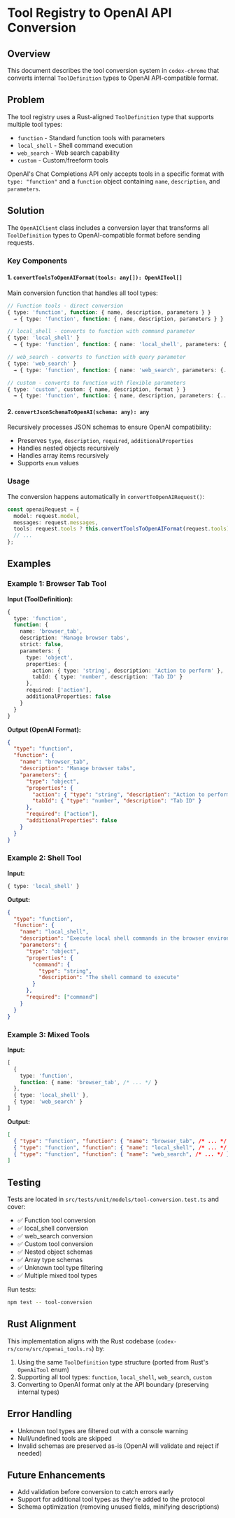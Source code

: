 # Tool Registry to OpenAI API Conversion

## Overview

This document describes the tool conversion system in `codex-chrome` that converts internal `ToolDefinition` types to OpenAI API-compatible format.

## Problem

The tool registry uses a Rust-aligned `ToolDefinition` type that supports multiple tool types:
- `function` - Standard function tools with parameters
- `local_shell` - Shell command execution
- `web_search` - Web search capability
- `custom` - Custom/freeform tools

OpenAI's Chat Completions API only accepts tools in a specific format with `type: "function"` and a `function` object containing `name`, `description`, and `parameters`.

## Solution

The `OpenAIClient` class includes a conversion layer that transforms all `ToolDefinition` types to OpenAI-compatible format before sending requests.

### Key Components

#### 1. `convertToolsToOpenAIFormat(tools: any[]): OpenAITool[]`

Main conversion function that handles all tool types:

```typescript
// Function tools - direct conversion
{ type: 'function', function: { name, description, parameters } }
  → { type: 'function', function: { name, description, parameters } }

// local_shell - converts to function with command parameter
{ type: 'local_shell' }
  → { type: 'function', function: { name: 'local_shell', parameters: {...} } }

// web_search - converts to function with query parameter
{ type: 'web_search' }
  → { type: 'function', function: { name: 'web_search', parameters: {...} } }

// custom - converts to function with flexible parameters
{ type: 'custom', custom: { name, description, format } }
  → { type: 'function', function: { name, description, parameters: {...} } }
```

#### 2. `convertJsonSchemaToOpenAI(schema: any): any`

Recursively processes JSON schemas to ensure OpenAI compatibility:
- Preserves `type`, `description`, `required`, `additionalProperties`
- Handles nested objects recursively
- Handles array items recursively
- Supports `enum` values

### Usage

The conversion happens automatically in `convertToOpenAIRequest()`:

```typescript
const openaiRequest = {
  model: request.model,
  messages: request.messages,
  tools: request.tools ? this.convertToolsToOpenAIFormat(request.tools) : undefined,
  // ...
};
```

## Examples

### Example 1: Browser Tab Tool

**Input (ToolDefinition):**
```typescript
{
  type: 'function',
  function: {
    name: 'browser_tab',
    description: 'Manage browser tabs',
    strict: false,
    parameters: {
      type: 'object',
      properties: {
        action: { type: 'string', description: 'Action to perform' },
        tabId: { type: 'number', description: 'Tab ID' }
      },
      required: ['action'],
      additionalProperties: false
    }
  }
}
```

**Output (OpenAI Format):**
```json
{
  "type": "function",
  "function": {
    "name": "browser_tab",
    "description": "Manage browser tabs",
    "parameters": {
      "type": "object",
      "properties": {
        "action": { "type": "string", "description": "Action to perform" },
        "tabId": { "type": "number", "description": "Tab ID" }
      },
      "required": ["action"],
      "additionalProperties": false
    }
  }
}
```

### Example 2: Shell Tool

**Input:**
```typescript
{ type: 'local_shell' }
```

**Output:**
```json
{
  "type": "function",
  "function": {
    "name": "local_shell",
    "description": "Execute local shell commands in the browser environment",
    "parameters": {
      "type": "object",
      "properties": {
        "command": {
          "type": "string",
          "description": "The shell command to execute"
        }
      },
      "required": ["command"]
    }
  }
}
```

### Example 3: Mixed Tools

**Input:**
```typescript
[
  {
    type: 'function',
    function: { name: 'browser_tab', /* ... */ }
  },
  { type: 'local_shell' },
  { type: 'web_search' }
]
```

**Output:**
```json
[
  { "type": "function", "function": { "name": "browser_tab", /* ... */ } },
  { "type": "function", "function": { "name": "local_shell", /* ... */ } },
  { "type": "function", "function": { "name": "web_search", /* ... */ } }
]
```

## Testing

Tests are located in `src/tests/unit/models/tool-conversion.test.ts` and cover:
- ✅ Function tool conversion
- ✅ local_shell conversion
- ✅ web_search conversion
- ✅ Custom tool conversion
- ✅ Nested object schemas
- ✅ Array type schemas
- ✅ Unknown tool type filtering
- ✅ Multiple mixed tool types

Run tests:
```bash
npm test -- tool-conversion
```

## Rust Alignment

This implementation aligns with the Rust codebase (`codex-rs/core/src/openai_tools.rs`) by:
1. Using the same `ToolDefinition` type structure (ported from Rust's `OpenAiTool` enum)
2. Supporting all tool types: `function`, `local_shell`, `web_search`, `custom`
3. Converting to OpenAI format only at the API boundary (preserving internal types)

## Error Handling

- Unknown tool types are filtered out with a console warning
- Null/undefined tools are skipped
- Invalid schemas are preserved as-is (OpenAI will validate and reject if needed)

## Future Enhancements

- Add validation before conversion to catch errors early
- Support for additional tool types as they're added to the protocol
- Schema optimization (removing unused fields, minifying descriptions)
